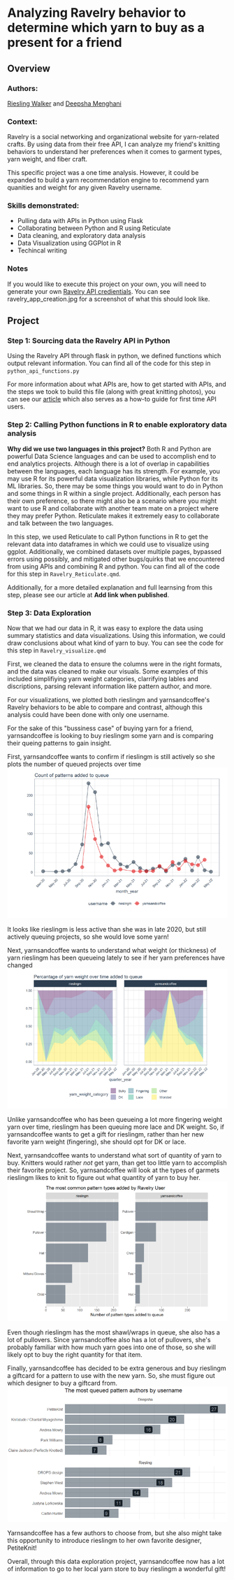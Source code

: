 # Analyzing Ravelry behavior to determine which yarn to buy as a present for a friend

## Overview

### Authors:
[Riesling Walker](https://www.linkedin.com/in/riesling/) and [Deepsha Menghani](https://www.linkedin.com/in/deepshamenghani/)

### Context:
Ravelry is a social networking and organizational website for yarn-related crafts. By using data from their free API, I can analyze my friend's knitting behaviors to understand her preferences when it comes to garment types, yarn weight, and fiber craft.

This specific project was a one time analysis. However, it could be expanded to build a yarn recommendation engine to recommend yarn quanities and weight for any given Ravelry username.

### Skills demonstrated:
* Pulling data with APIs in Python using Flask
* Collaborating between Python and R using Reticulate
* Data cleaning, and exploratory data analysis
* Data Visualization using GGPlot in R
* Techincal writing

### Notes
If you would like to execute this project on your own, you will need to generate your own [Ravelry API credientials](https://www.ravelry.com/groups/ravelry-api). You can see ravelry_app_creation.jpg for a screenshot of what this should look like.

## Project

### Step 1: Sourcing data the Ravelry API in Python
Using the Ravelry API through flask in python, we defined functions which output relevant information. You can find all of the code for this step in `python_api_functions.py`

For more information about what APIs are, how to get started with APIs, and the steps we took to build this file (along with great knitting photos), you can see our [article](https://medium.com/data-science-at-microsoft/how-to-access-an-api-for-first-time-api-users-879002f5f58d) which also serves as a how-to guide for first time API users.

### Step 2: Calling Python functions in R to enable exploratory data analysis
**Why did we use two languages in this project?** Both R and Python are powerful Data Science languages and can be used to accomplish end to end analytics projects. Although there is a lot of overlap in capabilities between the languages, each language has its strength. For example, you may use R for its powerful data visualization libraries, while Python for its ML libraries. So, there may be some things you would want to do in Python and some things in R within a single project. Additionally, each person has their own preference, so there might also be a scenario where you might want to use R and collaborate with another team mate on a project where they may prefer Python. Reticulate makes it extremely easy to collaborate and talk between the two languages.

In this step, we used Reticulate to call Python functions in R to get the relevant data into dataframes in which we could use to visualize using ggplot.  Additionally, we combined datasets over multiple pages, bypassed errors using possibly, and mitigated other bugs/quirks that we encountered from using APIs and combining R and python. You can find all of the code for this step in `Ravelry_Reticulate.qmd`.  

Additionally, for a more detailed explanation and full learnsing from this step, please see our article at **Add link when published**.

### Step 3: Data Exploration
Now that we had our data in R, it was easy to explore the data using summary statistics and data visualizations.  Using this information, we could draw conclusions about what kind of yarn to buy.  You can see the code for this step in `Ravelry_visualize.qmd`

First, we cleaned the data to ensure the columns were in the right formats, and the data was cleaned to make our visuals.  Some examples of this included simplifiying yarn weight categories, clarrifying lables and discriptions, parsing relevant information like pattern author, and more.

For our visualizations, we plotted both rieslingm and yarnsandcoffee's Ravelry behaviors to be able to compare and contrast, although this analysis could have been done with only one username.

For the sake of this "bussiness case" of buying yarn for a friend, yarnsandcoffee is looking to buy rieslingm some yarn and is comparing their queing patterns to gain insight.

First, yarnsandcoffee wants to confirm if rieslingm is still actively so she plots the number of queued projects over time
![Queued projects over time for yarnsandcoffee and rieslingm](/images/queued_over_time.png?raw=true)

It looks like rieslingm is less active than she was in late 2020, but still actively queuing projects, so she would love some yarn!

Next, yarnsandcoffee wants to understand what weight (or thickness) of yarn rieslingm has been queueing lately to see if her yarn preferences have changed
![Yarn weight over time for yarnsandcoffee and rieslingm](/images/yarn_weight.png?raw=true)

Unlike yarnsandcoffee who has been queueing a lot more fingering weight yarn over time, rieslingm has been queuing more lace and DK weight. So, if yarnsandcoffee wants to get a gift for rieslingm, rather than her new favorite yarn weight (fingering), she should opt for DK or lace.

Next, yarnsandcoffee wants to understand what sort of quantity of yarn to buy. Knitters would rather *not* get yarn, than get too little yarn to accomplish their favorite project. So, yarnsandcoffee will look at the types of garmets rieslingm likes to knit to figure out what quantity of yarn to buy her.
![Garment type in queue for yarnsandcoffee and rieslingm](/images/garment_type.png?raw=true)

Even though rieslingm has the most shawl/wraps in queue, she also has a lot of pullovers.  Since yarnsandcoffee also has a lot of pullovers, she's probably familiar with how much yarn goes into one of those, so she will likely opt to buy the right quantity for that item.

Finally, yarnsandcoffee has decided to be extra generous and buy rieslingm a giftcard for a pattern to use with the new yarn.  So, she must figure out which designer to buy a giftcard from.  
![Author queue for yarnsandcoffee and rieslingm](/images/author.png?raw=true)

Yarnsandcoffee has a few authors to choose from, but she also might take this opportunity to introduce rieslingm to her own favorite designer, PetiteKnit!

Overall, through this data exploration project, yarnsandcoffee now has a lot of information to go to her local yarn store to buy rieslingm a wonderful gift!
